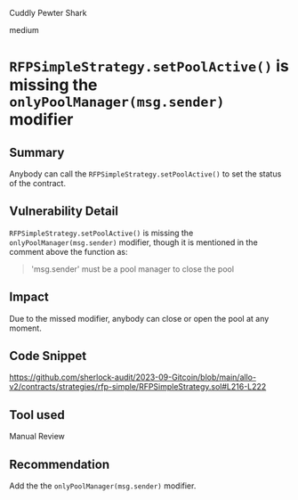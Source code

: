 Cuddly Pewter Shark

medium

# `RFPSimpleStrategy.setPoolActive()` is missing the `onlyPoolManager(msg.sender)` modifier
## Summary
Anybody can call the `RFPSimpleStrategy.setPoolActive()` to set the status of the contract.

## Vulnerability Detail
`RFPSimpleStrategy.setPoolActive()` is missing the `onlyPoolManager(msg.sender)` modifier, though it is mentioned in the comment above the function as:
> 'msg.sender' must be a pool manager to close the pool

## Impact
Due to the missed modifier, anybody can close or open the pool at any moment.

## Code Snippet
https://github.com/sherlock-audit/2023-09-Gitcoin/blob/main/allo-v2/contracts/strategies/rfp-simple/RFPSimpleStrategy.sol#L216-L222

## Tool used
Manual Review

## Recommendation
Add the the `onlyPoolManager(msg.sender)` modifier.